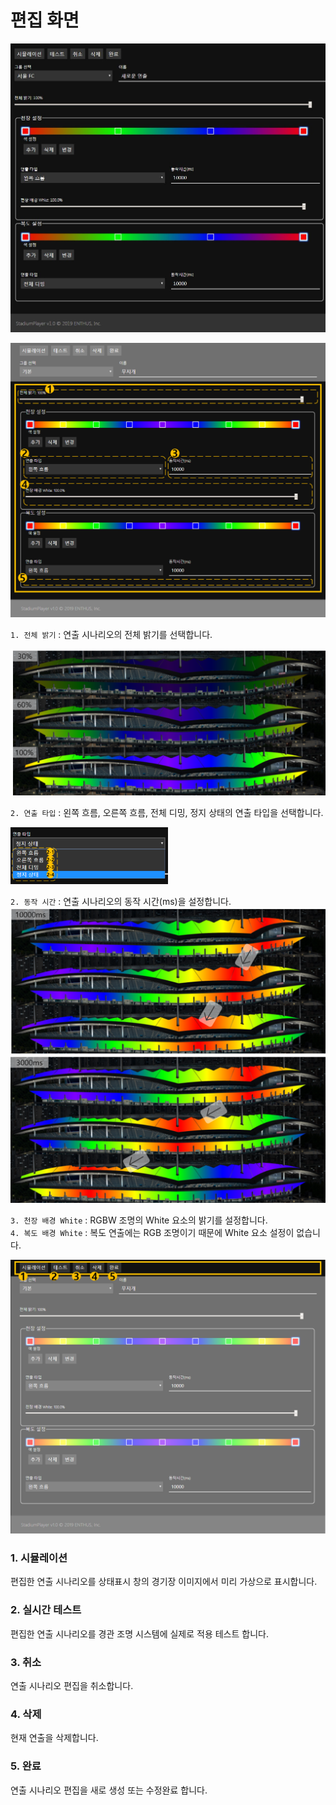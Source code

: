 # 편집 화면
![전체 화면](image/set/total.jpg)

![](image/set/새로운연출만들기2-2.png)

`1. 전체 밝기` : 연출 시나리오의 전체 밝기를 선택합니다.<br>

![](image/set/전체밝기.png)

`2. 연출 타입` : 왼쪽 흐름, 오른쪽 흐름, 전체 디밍, 정지 상태의 연출 타입을 선택합니다.<br>

<img src = 'image/set/연출타입.png' width = '50%' height = '50%' />

`2. 동작 시간` : 연출 시나리오의 동작 시간(ms)을 설정합니다.<br>
![](image/set/동작시간-1.png)
![](image/set/동작시간-2.png)

`3. 천장 배경 White` : RGBW 조명의 White 요소의 밝기를 설정합니다.<br>
`4. 복도 배경 White` : 복도 연출에는 RGB 조명이기 때문에 White 요소 설정이 없습니다.<br>

![편집 화면](image/set/새로운연출만들기3.png)

### 1. 시뮬레이션
편집한 연출 시나리오를 상태표시 창의 경기장 이미지에서 미리 가상으로 표시합니다.

### 2. 실시간 테스트
편집한 연출 시나리오를 경관 조명 시스템에 실제로 적용 테스트 합니다.

### 3. 취소
연출 시나리오 편집을 취소합니다.

### 4. 삭제
현재 연출을 삭제합니다.

### 5. 완료
연출 시나리오 편집을 새로 생성 또는 수정완료 합니다.
